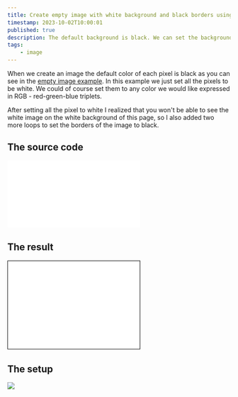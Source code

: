 ```yaml
---
title: Create empty image with white background and black borders using Rust
timestamp: 2023-10-02T10:00:01
published: true
description: The default background is black. We can set the background to any color. This case we set it to white.
tags:
    - image
---
```


When we create an image the default color of each pixel is black as you can see in the [empty image example](/create-empty-image).
In this example we just set all the pixels to be white. We could of course set them to any color we would like expressed in RGB - red-green-blue triplets.

After setting all the pixel to white I realized that you won't be able to see the white image on the white background of this page, so I also added two
more loops to set the borders of the image to black.

## The source code

![](examples/create-white-image/src/main.rs)

## The result

![](examples/create-white-image/white.png)


## The setup

![](examples/create-white-image/Cargo.toml)

